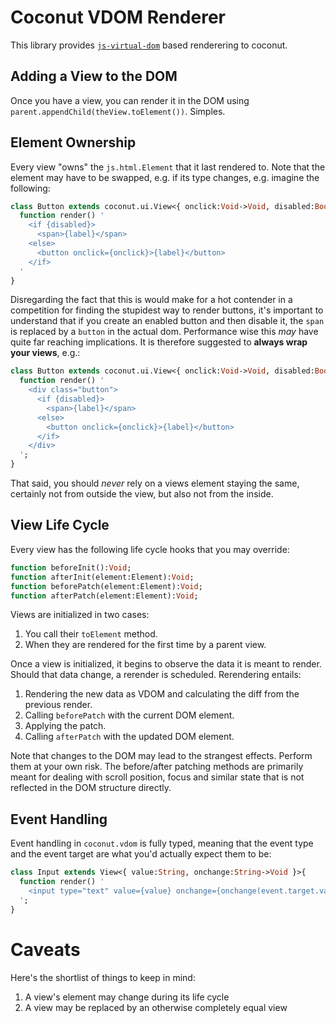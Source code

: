 # Coconut VDOM Renderer

This library provides [`js-virtual-dom`](https://github.com/back2dos/js-virtual-dom) based renderering to coconut.

## Adding a View to the DOM

Once you have a view, you can render it in the DOM using `parent.appendChild(theView.toElement())`. Simples.

## Element Ownership

Every view "owns" the `js.html.Element` that it last rendered to. Note that the element may have to be swapped, e.g. if its type changes, e.g. imagine the following:

```haxe
class Button extends coconut.ui.View<{ onclick:Void->Void, disabled:Bool, label:String }> {
  function render() '
    <if {disabled}>
      <span>{label}</span>
    <else>
      <button onclick={onclick}>{label}</button>
    </if>
  '
}
```

Disregarding the fact that this is would make for a hot contender in a competition for finding the stupidest way to render buttons, it's important to understand that if you create an enabled button and then disable it, the `span` is replaced by a `button` in the actual dom. Performance wise this *may* have quite far reaching implications. It is therefore suggested to **always wrap your views**, e.g.:

```haxe
class Button extends coconut.ui.View<{ onclick:Void->Void, disabled:Bool, label:String }> {
  function render() '
    <div class="button">
      <if {disabled}>
        <span>{label}</span>
      <else>
        <button onclick={onclick}>{label}</button>
      </if>      
    </div>
  ';
}
```

That said, you should *never* rely on a views element staying the same, certainly not from outside the view, but also not from the inside.

## View Life Cycle

Every view has the following life cycle hooks that you may override:

```haxe
function beforeInit():Void;
function afterInit(element:Element):Void;
function beforePatch(element:Element):Void;
function afterPatch(element:Element):Void;
```

Views are initialized in two cases:

1. You call their `toElement` method.
2. When they are rendered for the first time by a parent view.

Once a view is initialized, it begins to observe the data it is meant to render. Should that data change, a rerender is scheduled. Rerendering entails:

1. Rendering the new data as VDOM and calculating the diff from the previous render.
2. Calling `beforePatch` with the current DOM element.
3. Applying the patch.
4. Calling `afterPatch` with the updated DOM element.

Note that changes to the DOM may lead to the strangest effects. Perform them at your own risk. The before/after patching methods are primarily meant for dealing with scroll position, focus and similar state that is not reflected in the DOM structure directly.

## Event Handling

Event handling in `coconut.vdom` is fully typed, meaning that the event type and the event target are what you'd actually expect them to be:

```haxe
class Input extends View<{ value:String, onchange:String->Void }>{
  function render() '
    <input type="text" value={value} onchange={onchange(event.target.value)} />
  ';
}
```

# Caveats

Here's the shortlist of things to keep in mind:

1. A view's element may change during its life cycle
2. A view may be replaced by an otherwise completely equal view
